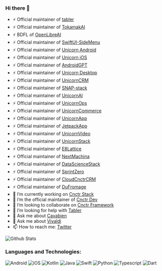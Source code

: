 ### Hi there 👋

- ⚡ Official maintainer of [tabler](https://github.com/tabler/tabler-angular)
- ⚡ Official maintainer of [TokamakAI](https://github.com/arunabhdas/TokamakAI)
- ⚡ BDFL of [OpenLibreAI](https://github.com/OpenLibreAI)
- ⚡ Official maintainer of [SwiftUI-SideMenu](https://github.com/arunabhdas/swiftui-sidemenu)
- ⚡ Official maintainer of [Unicorn Android](https://github.com/arunabhdas/unicorn-android)
- ⚡ Official maintainer of [Unicorn iOS](https://github.com/arunabhdas/unicorn-ios)
- ⚡ Official maintainer of [AndroidGPT](https://github.com/arunabhdas/AndroidGPT)
- ⚡ Official maintainer of [Unicorn Desktop](https://github.com/arunabhdas/unicorn-desktop)
- ⚡ Official maintainer of [UnicornCRM](https://github.com/arunabhdas/unicorn-crm)
- ⚡ Official maintainer of [SNAP-stack](https://github.com/arunabhdas/SNAP-stack)
- ⚡ Official maintainer of [UnicornAI](https://github.com/arunabhdas/unicorn-ai)
- ⚡ Official maintainer of [UnicornOps](https://github.com/arunabhdas/unicorn-ops)
- ⚡ Official maintainer of [UnicornCommerce](https://github.com/arunabhdas/unicorn-commerce)
- ⚡ Official maintainer of [UnicornApp](https://github.com/arunabhdas/unicornapp)
- ⚡ Official maintainer of [JetpackApp](https://github.com/arunabhdas/jetpackapp)
- ⚡ Official maintainer of [UnicornVideo](https://github.com/arunabhdas/unicornvideo)
- ⚡ Official maintainer of [UnicornStack](https://github.com/arunabhdas/unicornstack)
- ⚡ Official maintainer of [E8Lattice](https://github.com/arunabhdas/E8Lattice)
- ⚡ Official maintainer of [NextMachina](https://github.com/arunabhdas/NextMachina)
- ⚡ Official maintainer of [DataScienceStack](https://github.com/arunabhdas/DataScienceStack)
- ⚡ Official maintainer of [SprintZero](https://github.com/arunabhdas/sprintzero)
- ⚡ Official maintainer of [CloudCnctrCRM](https://github.com/arunabhdas/cnctr-android)
- ⚡ Official maintainer of [DuFromage](https://github.com/arunabhdas/dufromage)
- 🔭 I’m currently working on [Cnctr Stack](https://github.com/arunabhdas/cnctr-stack)
- 🌱 I’m the official maintainer of [Cnctr Dev](https://github.com/arunabhdas/cnctr-dev)
- 👯 I’m looking to collaborate on [Cnctr Framework](https://github.com/arunabhdas/cnctr)
- 🤔 I’m looking for help with [Tabler](https://github.com/tabler/tabler-angular)
- 💬 Ask me about [Cavabien](https://github.com/arunabhdas/cavabien)
- 💬 Ask me about [Vivaldi](https://github.com/arunabhdas/vivaldi)
- 📫 How to reach me: [Twitter](https://twitter.com/dasmachinelabs)


![Github Stats](https://github-readme-stats.vercel.app/api?username=arunabhdas&theme=radical)


### Languages and Technologies:
<p>
  <img alt="Android" src="https://img.shields.io/badge/Android-3DDC84?style=for-the-badge&logo=android&logoColor=white" />
  <img alt="iOS" src="https://img.shields.io/badge/iOS-000000?style=for-the-badge&logo=ios&logoColor=white" />
  <img alt="Kotlin" src="https://img.shields.io/badge/Kotlin-0095D5?&style=for-the-badge&logo=kotlin&logoColor=white" />
  <img alt="Java" src="https://img.shields.io/badge/Java-ED8B00?style=for-the-badge&logo=java&logoColor=white" />
  <img alt="Swift" src="https://img.shields.io/badge/Swift-FA7343?style=for-the-badge&logo=swift&logoColor=white" />
  <img alt="Python" src="https://img.shields.io/badge/Python-14354C?style=for-the-badge&logo=python&logoColor=white" />
  <img alt="Typescript" src="https://img.shields.io/badge/TypeScript-007ACC?style=for-the-badge&logo=typescript&logoColor=white" />
  <img alt="Dart" src="https://img.shields.io/badge/Dart-0175C2?style=for-the-badge&logo=dart&logoColor=white" />
</p>
<!--
**arunabhdas/arunabhdas** is a ✨ _special_ ✨ repository because its `README.md` (this file) appears on your GitHub profile.

Here are some ideas to get you started:

- 🔭 I’m currently working on ![Tabler](https://github.com/tabler/tabler-angular)
- 🌱 I’m the official maintainer of ![Tabler](https://github.com/tabler/tabler-angular)
- 👯 I’m looking to collaborate on ...
- 🤔 I’m looking for help with ...
- 💬 Ask me about ...
- 📫 How to reach me: ...
- 😄 Pronouns: ...
- ⚡ Fun fact: ...
-->

